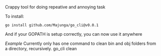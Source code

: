 Crappy tool for doing repeative and annoying task

To install:

```
go install github.com/Majunga/go_cli@v0.0.1
```


And if your GOPATH is setup correctly, you can now use it anywhere


*Example*
Currently only has one command to clean bin and obj folders from a directory, recursively. 
go_cli clean

